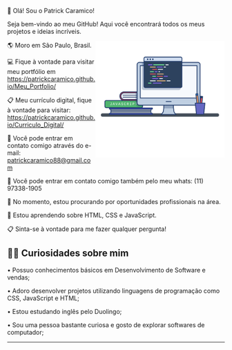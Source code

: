 👋 Olá! Sou o Patrick Caramico!

Seja bem-vindo ao meu GitHub! Aqui você encontrará todos os meus projetos e ideias incríveis.

<img align="right" src="images/image.png" width="300px"/>

🌎 Moro em São Paulo, Brasil.

💻 Fique à vontade para visitar meu portfólio em 
https://patrickcaramico.github.io/Meu_Portfolio/

📋 Meu currículo digital, fique à vontade para visitar: https://patrickcaramico.github.io/Curriculo_Digital/

📨 Você pode entrar em contato comigo através do e-mail: patrickcaramico88@gmail.com

📲 Você pode entrar em contato comigo também pelo meu whats: (11) 97338-1905

🎯 No momento, estou procurando por oportunidades profissionais na área.

🧠 Estou aprendendo sobre HTML, CSS e JavaScript.

📋 Sinta-se à vontade para me fazer qualquer pergunta!

🎯🚀 Curiosidades sobre mim
---------------------------------------------------------------------------------
• Possuo conhecimentos básicos em Desenvolvimento de Software e vendas;

• Adoro desenvolver projetos utilizando linguagens de programação como CSS, JavaScript e HTML;

• Estou estudando inglês pelo Duolingo;

• Sou uma pessoa bastante curiosa e gosto de explorar softwares de computador;

----------------------------------------------------------------
